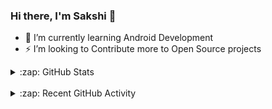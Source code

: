 ### Hi there, I'm Sakshi 👋

- 🌱 I’m currently learning Android Development 
- ⚡ I’m looking to Contribute more to Open Source projects

<details>
  <summary>:zap: GitHub Stats</summary>
  <img align="left" alt="Sakshi's Github Stats" src="https://github-readme-stats.vercel.app/api?username=sakshi-1604&show_icons=true&theme=material-palenight"/>
</details>
<br />

<details>
  <summary>:zap: Recent GitHub Activity</summary>
  <!--START_SECTION:activity-->
  
</details>
